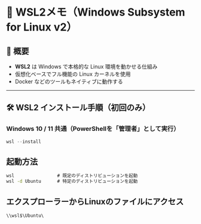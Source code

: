 # 🐧 WSL2メモ（Windows Subsystem for Linux v2）

## 📌 概要
- **WSL2** は Windows で本格的な Linux 環境を動かせる仕組み
- 仮想化ベースでフル機能の Linux カーネルを使用
- Docker などのツールもネイティブに動作する

---

## 🛠️ WSL2 インストール手順（初回のみ）

### Windows 10 / 11 共通（PowerShellを「管理者」として実行）

```powershell
wsl --install
```

## 起動方法
```cmd
wsl                # 既定のディストリビューションを起動
wsl -d Ubuntu      # 特定のディストリビューションを起動
```

## エクスプローラーからLinuxのファイルにアクセス
```
\\wsl$\Ubuntu\
```

